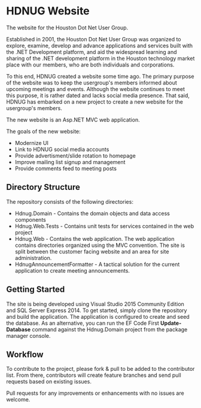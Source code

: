 # HDNUG Website
The website for the Houston Dot Net User Group.

Established in 2001, the Houston Dot Net User Group was organized to explore, examine, develop and advance applications and services 
built with the .NET Development platform, and aid the widespread learning and sharing of the .NET development platform in 
the Houston technology market place with our members, who are both individuals and corporations.

To this end, HDNUG created a website some time ago. The primary purpose of the website was to keep the usergroup's members informed about 
upcoming meetings and events. Although the website continues to meet this purpose, it is rather dated and lacks social media presence. 
That said, HDNUG has embarked on a new project to create a new website for the usergroup's members.

The new website is an Asp.NET MVC web application.

The goals of the new website:
* Modernize UI
* Link to HDNUG social media accounts
* Provide advertisment/slide rotation to homepage
* Improve mailing list signup and management
* Provide comments feed to meeting posts

## Directory Structure
The repository consists of the following directories:
* Hdnug.Domain - Contains the domain objects and data access components
* Hdnug.Web.Tests - Contains unit tests for services contained in the web project
* Hdnug.Web - Contains the web application. The web application contains directories organized using the MVC convention. The site is 
split between the customer facing website and an area for site administration.
* HdnugAnnouncementFormatter - A tactical solution for the current application to create meeting announcements.

## Getting Started
The site is being developed using Visual Studio 2015 Community Edition and SQL Server Express 2014. To get started, simply clone the 
repository and build the application. The application is configured to create and seed the database. As an alternative, you can run the 
EF Code First **Update-Database** command against the Hdnug.Domain project from the package manager console.

## Workflow
To contribute to the project, please fork & pull to be added to the contributor list. From there, contributors will create feature branches 
and send pull requests based on existing issues.

Pull requests for any improvements or enhancements with no issues are welcome.

